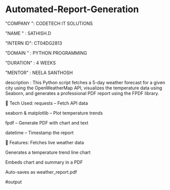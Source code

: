 # Automated-Report-Generation

"COMPANY ": CODETECH IT SOLUTIONS

"NAME " : SATHISH.D

"INTERN ID": CT04DG2813

"DOMAIN " : PYTHON PROGRAMMING

"DURATION" : 4 WEEKS

"MENTOR" : NEELA SANTHOSH

description :  This Python script fetches a 5-day weather forecast for a given city using the OpenWeatherMap API, visualizes the temperature data using Seaborn, and generates a professional PDF report using the FPDF library.

🔧 Tech Used:
requests – Fetch API data

seaborn & matplotlib – Plot temperature trends

fpdf – Generate PDF with chart and text

datetime – Timestamp the report

📄 Features:
Fetches live weather data

Generates a temperature trend line chart

Embeds chart and summary in a PDF

Auto-saves as weather_report.pdf

#output 
